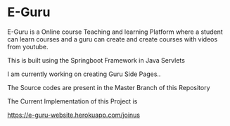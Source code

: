 # E-Guru
E-Guru is a Online course Teaching and learning Platform where a student can learn courses and a guru can create and create courses with videos from youtube.

This is built using the Springboot Framework in Java Servlets

I am currently working on creating Guru Side Pages..

The Source codes are present in the Master Branch of this Repository

The Current Implementation of this Project is 

https://e-guru-website.herokuapp.com/joinus

